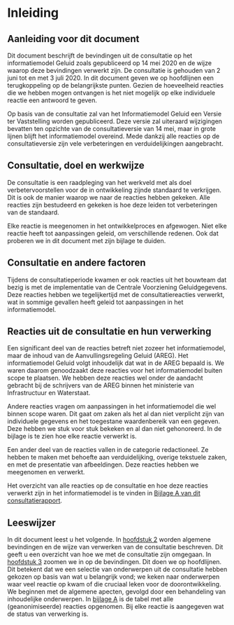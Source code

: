 # Inleiding

## Aanleiding voor dit document
Dit document beschrijft de bevindingen uit de consultatie op het informatiemodel Geluid zoals gepubliceerd op 14 mei 2020 en de wijze waarop deze bevindingen verwerkt zijn. De consultatie is gehouden van 2 juni tot en met 3 juli 2020. In dit document geven we op hoofdlijnen een terugkoppeling op de belangrijkste punten. Gezien de hoeveelheid reacties die we hebben mogen ontvangen is het niet mogelijk op elke individuele reactie een antwoord te geven.

Op basis van de consultatie zal van het Informatiemodel Geluid een Versie ter Vaststelling worden gepubliceerd. Deze versie zal uiteraard wijzigingen bevatten ten opzichte van de consultatieversie van 14 mei, maar in grote lijnen blijft het informatiemodel overeind. Mede dankzij alle reacties op de consultatieversie zijn vele verbeteringen en verduidelijkingen aangebracht. 

## Consultatie, doel en werkwijze
De consultatie is een raadpleging van het werkveld met als doel verbetervoorstellen voor de in ontwikkeling zijnde standaard te verkrijgen. Dit is ook de manier waarop we naar de reacties hebben gekeken. Alle reacties zijn bestudeerd en gekeken is hoe deze leiden tot verbeteringen van de standaard. 

Elke reactie is meegenomen in het ontwikkelproces en afgewogen. Niet elke reactie heeft tot aanpassingen geleid, om verschillende redenen. Ook dat proberen we in dit document met zijn bijlage te duiden. 

## Consultatie en andere factoren
Tijdens de consultatieperiode kwamen er ook reacties uit het bouwteam dat bezig is met de implementatie van de Centrale Voorziening Geluidgegevens. Deze reacties hebben we tegelijkertijd met de consultatiereacties verwerkt, wat in sommige gevallen heeft geleid tot aanpassingen in het informatiemodel.

## Reacties uit de consultatie en hun verwerking
Een significant deel van de reacties betreft niet zozeer het informatiemodel, maar de inhoud van de Aanvullingsregeling Geluid (AREG). Het informatiemodel Geluid volgt inhoudelijk dat wat in de AREG bepaald is. We waren daarom genoodzaakt deze reacties voor het informatiemodel buiten scope te plaatsen. We hebben deze reacties wel onder de aandacht gebracht bij de schrijvers van de AREG binnen het ministerie van Infrastructuur en Waterstaat.

Andere reacties vragen om aanpassingen in het informatiemodel die wel binnen scope waren. Dit gaat om zaken als het al dan niet verplicht zijn van individuele gegevens en het toegestane waardenbereik van een gegeven. Deze hebben we stuk voor stuk bekeken en al dan niet gehonoreerd. In de bijlage is te zien hoe elke reactie verwerkt is.

Een ander deel van de reacties vallen in de categorie redactioneel. Ze hebben te maken met behoefte aan verduidelijking, overige tekstuele zaken, en met de presentatie van afbeeldingen. Deze reacties hebben we meegenomen en verwerkt. 

Het overzicht van alle reacties op de consultatie en hoe deze reacties verwerkt zijn in het informatiemodel is te vinden in [Bijlage A van dit consultatierapport](#bijlage).


## Leeswijzer
In dit document leest u het volgende. In [hoofdstuk 2](#verbetering) worden algemene bevindingen en de wijze van verwerken van de consultatie beschreven. Dit geeft u een overzicht van hoe we met de consultatie zijn omgegaan. In [hoofdstuk 3](#terugkoppeling) zoomen we in op de bevindingen. Dit doen we op hoofdlijnen. Dit betekent dat we een selectie van onderwerpen uit de consultatie hebben gekozen op basis van wat u belangrijk vond; we keken naar onderwerpen waar veel reactie op kwam of die cruciaal leken voor de doorontwikkeling. We beginnen met de algemene apecten, gevolgd door een behandeling van inhoudelijke onderwerpen. In [bijlage A](#bijlage) is de tabel met alle (geanonimiseerde) reacties opgenomen. Bij elke reactie is aangegeven wat de status van verwerking is.

